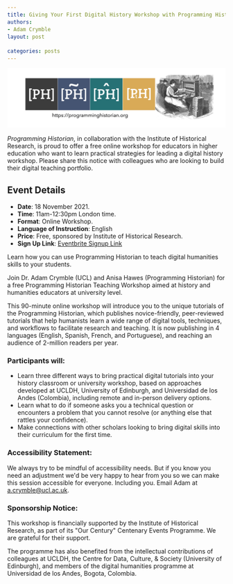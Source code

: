 ```yaml
---
title: Giving Your First Digital History Workshop with Programming Historian
authors: 
- Adam Crymble
layout: post

categories: posts
---
```


<img src="/images/logos/ph-banner-with-drawing-and-url.png" alt="Banner of PH with the logos of the four journals" title="Programming Historian"/>  

*Programming Historian*, in collaboration with the Institute of Historical Research, is proud to offer a free online workshop for educators in higher education who want to learn practical strategies for leading a digital history workshop. Please share this notice with colleagues who are looking to build their digital teaching portfolio.

## Event Details

* **Date**: 18 November 2021. 
* **Time**: 11am-12:30pm London time.
* **Format**: Online Workshop.
* **Language of Instruction**: English
* **Price**: Free, sponsored by Institute of Historical Research.
* **Sign Up Link**: [Eventbrite Signup Link](https://www.eventbrite.co.uk/e/training-the-teacher-giving-your-first-digital-history-workshop-tickets-175644646867)

Learn how you can use Programming Historian to teach digital humanities skills to your students.

Join Dr. Adam Crymble (UCL) and Anisa Hawes (Programming Historian) for a free Programming Historian Teaching Workshop aimed at history and humanities educators at university level.

This 90-minute online workshop will introduce you to the unique tutorials of the Programming Historian, which publishes novice-friendly, peer-reviewed tutorials that help humanists learn a wide range of digital tools, techniques, and workflows to facilitate research and teaching. It is now publishing in 4 languages (English, Spanish, French, and Portuguese), and reaching an audience of 2-million readers per year.

### Participants will:
* Learn three different ways to bring practical digital tutorials into your history classroom or university workshop, based on approaches developed at UCLDH, University of Edinburgh, and Universidad de los Andes (Colombia), including remote and in-person delivery options.
* Learn what to do if someone asks you a technical question or encounters a problem that you cannot resolve (or anything else that rattles your confidence).
* Make connections with other scholars looking to bring digital skills into their curriculum for the first time.


### Accessibility Statement: 

We always try to be mindful of accessibility needs. But if you know you need an adjustment we'd be very happy to hear from you so we can make this session accessible for everyone. Including you. Email Adam at a.crymble@ucl.ac.uk.

### Sponsorship Notice:

This workshop is financially supported by the Institute of Historical Research, as part of its "Our Century" Centenary Events Programme. We are grateful for their support. 

The programme has also benefited from the intellectual contributions of colleagues at UCLDH, the Centre for Data, Culture, & Society (University of Edinburgh), and members of the digital humanities programme at Universidad de los Andes, Bogota, Colombia.
